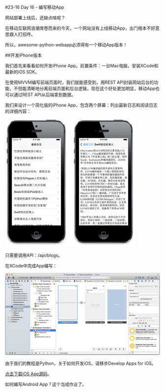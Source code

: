 #23-16 Day 16 - 编写移动App


网站部署上线后，还缺点啥呢？

在移动互联网浪潮席卷而来的今天，一个网站没有上线移动App，出门根本不好意思跟人打招呼。

所以，awesome-python-webapp必须得有一个移动App版本！

##开发iPhone版本

我们首先来看看如何开发iPhone App。前置条件：一台Mac电脑，安装XCode和最新的iOS SDK。

在使用MVVM编写前端页面时，我们就能感受到，用REST API封装网站后台的功能，不但能清晰地分离前端页面和后台逻辑，现在这个好处更加明显，移动App也可以通过REST API从后端拿到数据。

我们来设计一个简化版的iPhone App，包含两个屏幕：列出最新日志和阅读日志的详细内容：

![awesomepy-iphone-app](../image/chapter23/23-16-1.jpg)

只需要调用API：/api/blogs。

在XCode中完成App编写：

![awesomepy-iphone-app-xcode](../image/chapter23/23-16-2.jpg)

由于我们的教程是Python，关于如何开发iOS，请移步Develop Apps for iOS。

[点击下载iOS App源码](https://github.com/michaelliao/awesome-python-webapp/tree/day-16/ios)。

如何编写Android App？这个当成作业了。